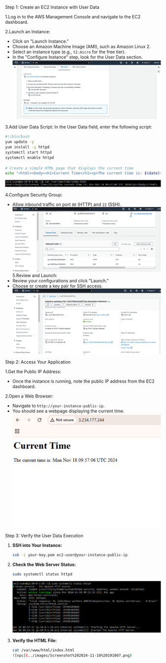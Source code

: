
Step 1: Create an EC2 Instance with User Data

1.Log in to the AWS Management Console and navigate to the EC2 dashboard.

2.Launch an Instance:
   - Click on "Launch Instance."
   - Choose an Amazon Machine Image (AMI), such as Amazon Linux 2.
   - Select an instance type (e.g., `t2.micro` for the free tier).
   - In the "Configure Instance" step, look for the User Data section.
   ![alt text](image.png)

3.Add User Data Script:
   In the User Data field, enter the following script:

   ```bash
   #!/bin/bash
   yum update -y
   yum install -y httpd
   systemctl start httpd
   systemctl enable httpd

   # Create a simple HTML page that displays the current time
   echo "<html><body><h1>Current Time</h1><p>The current time is: $(date)</p></body></html>" > /var/www/html/index.html
   ```
   ![vpv](../images/Screenshot%202024-11-18%20191007.png)


4.Configure Security Group:
   - Allow inbound traffic on port `80` (HTTP) and `22` (SSH).
![alt text](image-1.png)
5.Review and Launch:
   - Review your configurations and click "Launch."
   - Choose or create a key pair for SSH access.
   ![alt text](image-2.png)

Step 2: Access Your Application

1.Get the Public IP Address:
   - Once the instance is running, note the public IP address from the EC2 dashboard.

2.Open a Web Browser:
   - Navigate to `http://your-instance-public-ip`.
   - You should see a webpage displaying the current time.
![alt text](user-datass.png)

Step 3: Verify the User Data Execution

1. **SSH into Your Instance:**
   ```bash
   ssh -i your-key.pem ec2-user@your-instance-public-ip
   ```

2. **Check the Web Server Status:**
   ```bash
   sudo systemctl status httpd
   ```
   ![vpc](../images/Screenshot%202024-11-18%20190918.png)

3. **Verify the HTML File:**
   ```bash
   cat /var/www/html/index.html
   ![vpc](../images/Screenshot%202024-11-18%20191007.png)